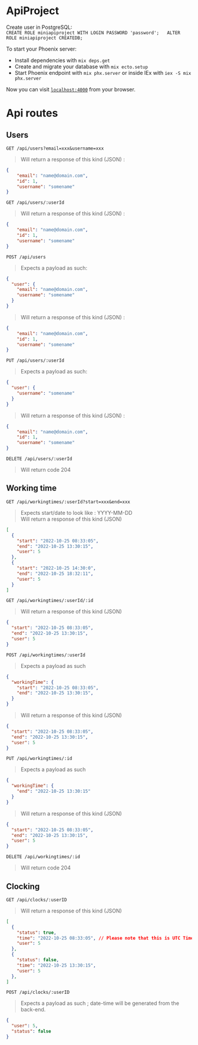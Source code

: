 # ApiProject

Create user in PostgreSQL:  
  ``CREATE ROLE miniapiproject WITH LOGIN PASSWORD 'password';  
  ALTER ROLE miniapiproject CREATEDB;
  ``


To start your Phoenix server:

  * Install dependencies with `mix deps.get`
  * Create and migrate your database with `mix ecto.setup`
  * Start Phoenix endpoint with `mix phx.server` or inside IEx with `iex -S mix phx.server`

Now you can visit [`localhost:4000`](http://localhost:4000) from your browser.

# Api routes
## Users
``GET /api/users?email=xxx&username=xxx``
> Will return a response of this kind (JSON) :
```json
{
    "email": "name@domain.com",
    "id": 1,
    "username": "somename"
}
```

``GET /api/users/:userId``
> Will return a response of this kind (JSON) : 
```json
{
    "email": "name@domain.com",
    "id": 1,
    "username": "somename"
}
```

``POST /api/users``
> Expects a payload as such: 
```json
{
  "user": {
    "email": "name@domain.com",
    "username": "somename"
  }
}
```
> Will return a response of this kind (JSON) : 
```json
{
    "email": "name@domain.com",
    "id": 1,
    "username": "somename"
}
```

``PUT /api/users/:userId``
> Expects a payload as such: 
```json
{
  "user": {
    "username": "somename"
  }
}
```
> Will return a response of this kind (JSON) : 
```json
{
    "email": "name@domain.com",
    "id": 1,
    "username": "somename"
}
```

``DELETE /api/users/:userId``
> Will return code 204

## Working time
``GET /api/workingtimes/:userId?start=xxx&end=xxx``
> Expects start/date to look like : YYYY-MM-DD  
> Will return a response of this kind (JSON)
```json
[
  {
    "start": "2022-10-25 08:33:05",
    "end": "2022-10-25 13:30:15",
    "user": 5
  },
  {
    "start": "2022-10-25 14:30:0",
    "end": "2022-10-25 18:32:11",
    "user": 5
  }
]
```

``GET /api/workingtimes/:userId/:id``
> Will return a response of this kind (JSON)
```json
{
  "start": "2022-10-25 08:33:05",
  "end": "2022-10-25 13:30:15",
  "user": 5
}
```

``POST /api/workingtimes/:userId`` 
> Expects a payload as such  
```json
{
  "workingTime": {
    "start": "2022-10-25 08:33:05",
    "end": "2022-10-25 13:30:15",
  }
}
```
> Will return a response of this kind (JSON)
```json
{
  "start": "2022-10-25 08:33:05",
  "end": "2022-10-25 13:30:15",
  "user": 5
}
```

``PUT /api/workingtimes/:id ``  
> Expects a payload as such  
```json
{
  "workingTime": {
    "end": "2022-10-25 13:30:15"
  }
}
```
> Will return a response of this kind (JSON)
```json
{
  "start": "2022-10-25 08:33:05",
  "end": "2022-10-25 13:30:15",
  "user": 5
}
```

``DELETE /api/workingtimes/:id ``  
> Will return code 204


## Clocking
``GET /api/clocks/:userID``
> Will return a response of this kind (JSON)
```json
[
  {
    "status": true,
    "time": "2022-10-25 08:33:05", // Please note that this is UTC Time
    "user": 5
  },
  {
    "status": false,
    "time": "2022-10-25 13:30:15",
    "user": 5
  },
]
```
``POST /api/clocks/:userID``
> Expects a payload as such ; date-time will be generated from the back-end.
```json
{
  "user": 5,
  "status": false
}
```